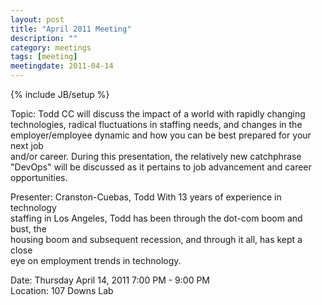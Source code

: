 ```yaml
---
layout: post
title: "April 2011 Meeting"
description: ""
category: meetings
tags: [meeting]
meetingdate: 2011-04-14
---
```

{% include JB/setup %}

Topic: Todd CC will discuss the impact of a world with rapidly changing        
technologies, radical fluctuations in staffing needs, and changes in the       
employer/employee dynamic and how you can be best prepared for your next job   
and/or career. During this presentation, the relatively new catchphrase        
"DevOps" will be discussed as it pertains to job advancement and career        
opportunities.                                                                 
                                                                             
Presenter: Cranston-Cuebas, Todd With 13 years of experience in technology     
staffing in Los Angeles, Todd has been through the dot-com boom and bust, the  
housing boom and subsequent recession, and through it all, has kept a close    
eye on employment trends in technology.                                        
                                                                             
Date: Thursday April 14, 2011 7:00 PM - 9:00 PM                                  
Location: 107 Downs Lab                                     

